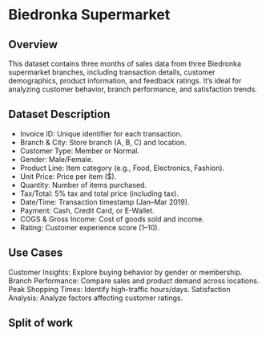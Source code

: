 # Biedronka Supermarket

## Overview
This dataset contains three months of sales data from three Biedronka supermarket branches, including transaction details, customer demographics, product information, and feedback ratings. It’s ideal for analyzing customer behavior, branch performance, and satisfaction trends.

## Dataset Description
<ul> 
<li> Invoice ID: Unique identifier for each transaction. </li>
<li> Branch & City: Store branch (A, B, C) and location. </li>
<li> Customer Type: Member or Normal. </li>
<li> Gender: Male/Female. </li>
<li> Product Line: Item category (e.g., Food, Electronics, Fashion). </li>
<li> Unit Price: Price per item ($). </li>
<li> Quantity: Number of items purchased. </li>
<li> Tax/Total: 5% tax and total price (including tax). </li>
<li> Date/Time: Transaction timestamp (Jan–Mar 2019). </li>
<li> Payment: Cash, Credit Card, or E-Wallet. </li>
<li> COGS & Gross Income: Cost of goods sold and income. </li>
<li> Rating: Customer experience score (1–10). </li>
</ul>

## Use Cases
Customer Insights: Explore buying behavior by gender or membership.
Branch Performance: Compare sales and product demand across locations.
Peak Shopping Times: Identify high-traffic hours/days.
Satisfaction Analysis: Analyze factors affecting customer ratings.

## Split of work 
